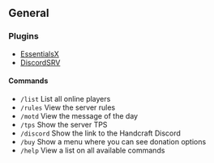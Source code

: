 ## General
### Plugins

* [EssentialsX](https://www.spigotmc.org/resources/essentialsx.9089/)
* [DiscordSRV](https://www.spigotmc.org/resources/discordsrv.18494/)

#### Commands
* `/list` List all online players
* `/rules` View the server rules
* `/motd` View the message of the day
* `/tps` Show the server TPS
* `/discord` Show the link to the Handcraft Discord
* `/buy` Show a menu where you can see donation options
* `/help` View a list on all available commands

